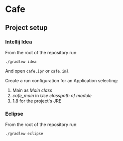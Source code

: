 # Cafe

## Project setup
### Intellij Idea
From the root of the repository run:
```
./gradlew idea
```
And open `cafe.ipr` or `cafe.iml`

Create a run configuration for an Application selecting:
1. Main as *Main class*
2. *cafe_main* in *Use classpath of module*
3. 1.8 for the project's JRE
### Eclipse
From the root of the repository run:
```
./gradlew eclipse
```
